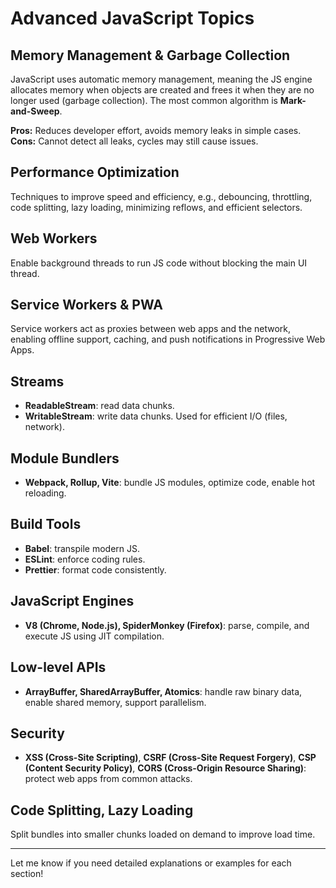 
# Advanced JavaScript Topics

## Memory Management & Garbage Collection
JavaScript uses automatic memory management, meaning the JS engine allocates memory when objects are created and frees it when they are no longer used (garbage collection). The most common algorithm is **Mark-and-Sweep**.

**Pros:** Reduces developer effort, avoids memory leaks in simple cases.  
**Cons:** Cannot detect all leaks, cycles may still cause issues.

## Performance Optimization
Techniques to improve speed and efficiency, e.g., debouncing, throttling, code splitting, lazy loading, minimizing reflows, and efficient selectors.

## Web Workers
Enable background threads to run JS code without blocking the main UI thread.

## Service Workers & PWA
Service workers act as proxies between web apps and the network, enabling offline support, caching, and push notifications in Progressive Web Apps.

## Streams
- **ReadableStream**: read data chunks.
- **WritableStream**: write data chunks.
Used for efficient I/O (files, network).

## Module Bundlers
- **Webpack, Rollup, Vite**: bundle JS modules, optimize code, enable hot reloading.

## Build Tools
- **Babel**: transpile modern JS.
- **ESLint**: enforce coding rules.
- **Prettier**: format code consistently.

## JavaScript Engines
- **V8 (Chrome, Node.js), SpiderMonkey (Firefox)**: parse, compile, and execute JS using JIT compilation.

## Low-level APIs
- **ArrayBuffer, SharedArrayBuffer, Atomics**: handle raw binary data, enable shared memory, support parallelism.

## Security
- **XSS (Cross-Site Scripting)**, **CSRF (Cross-Site Request Forgery)**, **CSP (Content Security Policy)**, **CORS (Cross-Origin Resource Sharing)**: protect web apps from common attacks.

## Code Splitting, Lazy Loading
Split bundles into smaller chunks loaded on demand to improve load time.

---

Let me know if you need detailed explanations or examples for each section!
